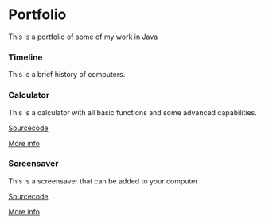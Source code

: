 

# Portfolio
This is a portfolio of some of my work in Java

### Timeline
This is a brief history of computers.

### Calculator
This is a calculator with all basic functions and some advanced capabilities.

[Sourcecode](https://github.com/Cosmaniac/Portfolio_2017-2018/tree/master/Calculator)

[More info](https://Cosmaniac.github.io/Portfolio_2017-2018/Calculator)

### Screensaver
This is a screensaver that can be added to your computer

[Sourcecode](https://github.com/Cosmaniac/Portfolio_2017-2018/tree/master/Screensaver)

[More info](https://Cosmaniac.github.io/Portfolio_2017-2018/Screensaver)

### 
